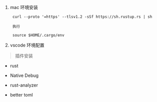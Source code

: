 1. mac 环境安装

        curl --proto '=https' --tlsv1.2 -sSf https://sh.rustup.rs | sh

        执行

        source $HOME/.cargo/env

2. vscode 环境配置

> 插件安装

+ rust 

+ Native Debug

+ rust-analyzer

+ better toml
